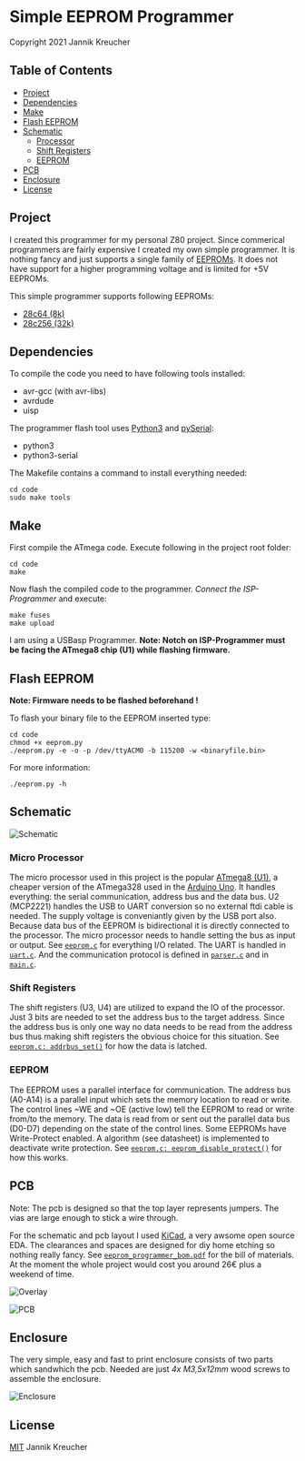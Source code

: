 # Simple EEPROM Programmer

Copyright 2021 Jannik Kreucher


## Table of Contents
 - [Project](#project)
 - [Dependencies](#dependencies)
 - [Make](#make)
 - [Flash EEPROM](#flash-eeprom)
 - [Schematic](#schematic)
   - [Processor](#micro-processor)
   - [Shift Registers](#shift-registers)
   - [EEPROM](#eeprom)
 - [PCB](#pcb)
 - [Enclosure](#enclosure)
 - [License](#license)



## Project

I created this programmer for my personal Z80 project. Since commerical programmers are fairly expensive I created my own simple programmer. It is nothing fancy and just supports a single family of [EEPROMs](https://en.wikipedia.org/wiki/EEPROM). It does not have support for a higher programming voltage and is limited for +5V EEPROMs.

This simple programmer supports following EEPROMs:
 - [28c64 (8k)](http://ww1.microchip.com/downloads/en/devicedoc/doc0001h.pdf)
 - [28c256 (32k)](http://ww1.microchip.com/downloads/en/DeviceDoc/doc0006.pdf)



## Dependencies

To compile the code you need to have following tools installed:
 - avr-gcc (with avr-libs)
 - avrdude
 - uisp

The programmer flash tool uses [Python3](https://www.python.org/) and [pySerial](https://pyserial.readthedocs.io/en/latest/pyserial.html):
 - python3
 - python3-serial

The Makefile contains a command to install everything needed:
```
cd code
sudo make tools
```



## Make

First compile the ATmega code. Execute following in the project root folder:
```
cd code
make
```

Now flash the compiled code to the programmer. *Connect the ISP-Programmer* and execute:
```
make fuses
make upload
```
I am using a USBasp Programmer. **Note: Notch on ISP-Programmer must be facing the ATmega8 chip (U1) while flashing firmware.**



## Flash EEPROM

**Note: Firmware needs to be flashed beforehand !**

To flash your binary file to the EEPROM inserted type:
```
cd code
chmod +x eeprom.py
./eeprom.py -e -o -p /dev/ttyACM0 -b 115200 -w <binaryfile.bin>
```

For more information:
```
./eeprom.py -h
```


## Schematic

![Schematic](print/eeprom_programmer.png)

### Micro Processor
The micro processor used in this project is the popular [ATmega8 (U1)](https://ww1.microchip.com/downloads/en/DeviceDoc/Atmel-2486-8-bit-AVR-microcontroller-ATmega8_L_datasheet.pdf), a cheaper version of the ATmega328 used in the [Arduino Uno](https://store.arduino.cc/arduino-uno-rev3). It handles everything: the serial communication, address bus and the data bus. U2 (MCP2221) handles the USB to UART conversion so no external ftdi cable is needed. The supply voltage is conveniantly given by the USB port also. Because data bus of the EEPROM is bidirectional it is directly connected to the processor. The micro processor needs to handle setting the bus as input or output. See [`eeprom.c`](code/eeprom.c) for everything I/O related. The UART is handled in [`uart.c`](code/uart.c). And the communication protocol is defined in [`parser.c`](code/parser.c) and in [`main.c`](code/main.c).

### Shift Registers
The shift registers (U3, U4) are utilized to expand the IO of the processor. Just 3 bits are needed to set the address bus to the target address. Since the address bus is only one way no data needs to be read from the address bus thus making shift registers the obvious choice for this situation. See [`eeprom.c: addrbus_set()`](code/eeprom.c) for how the data is latched.

### EEPROM

The EEPROM uses a parallel interface for communication. The address bus (A0-A14) is a parallel input which sets the memory location to read or write. The control lines ~WE and ~OE (active low) tell the EEPROM to read or write from/to the memory. The data is read from or sent out the parallel data bus (D0-D7) depending on the state of the control lines. Some EEPROMs have Write-Protect enabled. A algorithm (see datasheet) is implemented to deactivate write protection. See [`eeprom.c: eeprom_disable_protect()`](code/eeprom.c) for how this works.



## PCB

Note: The pcb is designed so that the top layer represents jumpers. The vias are large enough to stick a wire through.

For the schematic and pcb layout I used [KiCad](https://kicad.org/), a very awsome open source EDA. The clearances and spaces are designed for diy home etching so nothing really fancy. See [`eeprom_programmer_bom.pdf`](bom/eeprom_programmer_bom.pdf) for the bill of materials. At the moment the whole project would cost you around 26€ plus a weekend of time.

![Overlay](gerber/eeprom_programmer-overlay.png)

![PCB](pictures/pcb_soldered.jpg)



## Enclosure

The very simple, easy and fast to print enclosure consists of two parts which sandwhich the pcb. Needed are just *4x M3,5x12mm* wood screws to assemble the enclosure.

![Enclosure](pictures/case.jpg)


## License

[MIT](LICENSE) Jannik Kreucher
